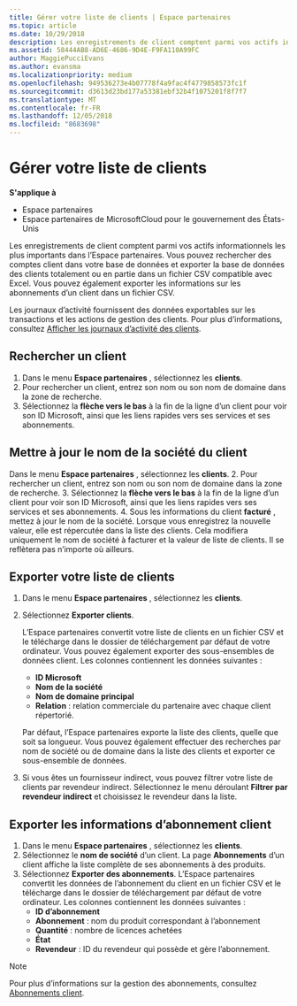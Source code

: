```yaml
---
title: Gérer votre liste de clients | Espace partenaires
ms.topic: article
ms.date: 10/29/2018
description: Les enregistrements de client comptent parmi vos actifs informationnels les plus importants dans l’Espace partenaires.
ms.assetid: 58444AB8-AD6E-4686-9D4E-F9FA110A99FC
author: MaggiePucciEvans
ms.author: evansma
ms.localizationpriority: medium
ms.openlocfilehash: 949536273e4b07778f4a9fac4f4779858573fc1f
ms.sourcegitcommit: d3613d23bd177a53381ebf32b4f1075201f8f7f7
ms.translationtype: MT
ms.contentlocale: fr-FR
ms.lasthandoff: 12/05/2018
ms.locfileid: "8683698"
---
```

# <a name="manage-your-customer-list"></a>Gérer votre liste de clients

**S'applique à**

-  Espace partenaires
-  Espace partenaires de MicrosoftCloud pour le gouvernement des États-Unis


Les enregistrements de client comptent parmi vos actifs informationnels les plus importants dans l’Espace partenaires. Vous pouvez rechercher des comptes client dans votre base de données et exporter la base de données des clients totalement ou en partie dans un fichier&nbsp;CSV compatible avec Excel. Vous pouvez également exporter les informations sur les abonnements d’un client dans un fichier&nbsp;CSV.

Les journaux d’activité fournissent des données exportables sur les transactions et les actions de gestion des clients. Pour plus d’informations, consultez [Afficher les journaux d’activité des clients](activity-logs.md).


## <a name="search-for-a-customer"></a>Rechercher un client

1.  Dans le menu **Espace partenaires** , sélectionnez les **clients**.
2.  Pour rechercher un client, entrez son nom ou son nom de domaine dans la zone de recherche.
3.  Sélectionnez la **flèche vers le bas** à la fin de la ligne d’un client pour voir son ID&nbsp;Microsoft, ainsi que les liens rapides vers ses services et ses abonnements.

## <a name="update-a-customers-company-name"></a>Mettre à jour le nom de la société du client

Dans le menu **Espace partenaires** , sélectionnez les **clients**.
2.  Pour rechercher un client, entrez son nom ou son nom de domaine dans la zone de recherche.
3.  Sélectionnez la **flèche vers le bas** à la fin de la ligne d’un client pour voir son ID&nbsp;Microsoft, ainsi que les liens rapides vers ses services et ses abonnements.
4.  Sous les informations du client **facturé** , mettez à jour le nom de la société. Lorsque vous enregistrez la nouvelle valeur, elle est répercutée dans la liste des clients. Cela modifiera uniquement le nom de société à facturer et la valeur de liste de clients. Il se reflètera pas n’importe où ailleurs.

## <a name="export-your-customer-list"></a>Exporter votre liste de clients

1.  Dans le menu **Espace partenaires** , sélectionnez les **clients**.
2.  Sélectionnez **Exporter clients**.

    L’Espace partenaires convertit votre liste de clients en un fichier&nbsp;CSV et le télécharge dans le dossier de téléchargement par défaut de votre ordinateur. Vous pouvez également exporter des sous-ensembles de données client. Les colonnes contiennent les données suivantes&nbsp;:

    -   **ID Microsoft**
    -   **Nom de la société**
    -   **Nom de domaine principal**
    -   **Relation**&nbsp;: relation commerciale du partenaire avec chaque client répertorié.

    Par défaut, l’Espace partenaires exporte la liste des clients, quelle que soit sa longueur. Vous pouvez également effectuer des recherches par nom de société ou de domaine dans la liste des clients et exporter ce sous-ensemble de données.

3.  Si vous êtes un fournisseur indirect, vous pouvez filtrer votre liste de clients par revendeur indirect. Sélectionnez le menu déroulant **Filtrer par revendeur indirect** et choisissez le revendeur dans la liste.


## <a name="export-customer-subscription-information"></a>Exporter les informations d’abonnement client

1.  Dans le menu **Espace partenaires** , sélectionnez les **clients**.
2.  Sélectionnez le **nom de société** d’un client. La page **Abonnements** d’un client affiche la liste complète de ses abonnements à des produits.
3.  Sélectionnez **Exporter des abonnements**. L’Espace partenaires convertit les données de l’abonnement du client en un fichier&nbsp;CSV et le télécharge dans le dossier de téléchargement par défaut de votre ordinateur. Les colonnes contiennent les données suivantes&nbsp;:
    -   **ID d’abonnement**
    -   **Abonnement**&nbsp;: nom du produit correspondant à l’abonnement
    -   **Quantité**&nbsp;: nombre de licences achetées
    -   **État**
    -   **Revendeur**&nbsp;: ID du revendeur qui possède et gère l’abonnement.

> [!NOTE]  
> Pour plus d’informations sur la gestion des abonnements, consultez [Abonnements client](customer-subscriptions.md).

     

 

 



